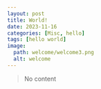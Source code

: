 ```yaml
---
layout: post
title: World!
date: 2023-11-16
categories: [Misc, hello]
tags: [hello world]
image:
  path: welcome/welcome3.png
  alt: welcome
---
```


> No content


